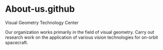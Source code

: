# About-us.github
Visual Geometry Technology Center<br>

Our organization works primarily in the field of visual geometry. Carry out research work on the application of various vision technologies for on-orbit spacecraft.
